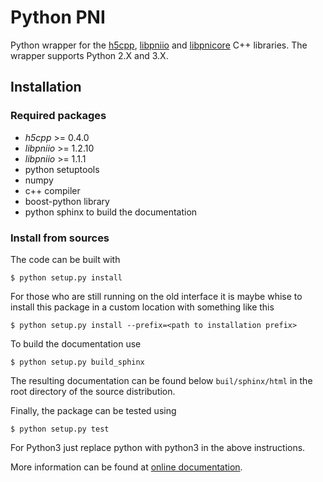 # Python PNI 

Python wrapper for the [h5cpp](https://github.com/ess-dmsc/h5cpp), [libpniio](https://github.com/pni-libraries/libpniio) and [libpnicore](https://github.com/pni-libraries/libpnicore) C++ libraries.
The wrapper supports Python 2.X and 3.X.

## Installation

### Required packages

* *h5cpp*  >= 0.4.0
* *libpniio* >= 1.2.10
* *libpniio* >= 1.1.1
* python setuptools
* numpy
* c++ compiler
* boost-python library
* python sphinx to build the documentation


### Install from sources

The code can be built with 

```
$ python setup.py install 
```

For those who are still running on the old interface it is maybe whise to
install this package in a custom location with something like this 

```
$ python setup.py install --prefix=<path to installation prefix>
```

To build the documentation use 

```
$ python setup.py build_sphinx
```

The resulting documentation can be found below `buil/sphinx/html` in the root
directory of the source distribution.

Finally, the package can be tested using 

```
$ python setup.py test 
```

For Python3 just replace python with python3 in the above instructions.

More information can be found at [online documentation](https://pni-libraries.github.io/python-pni/index.html).